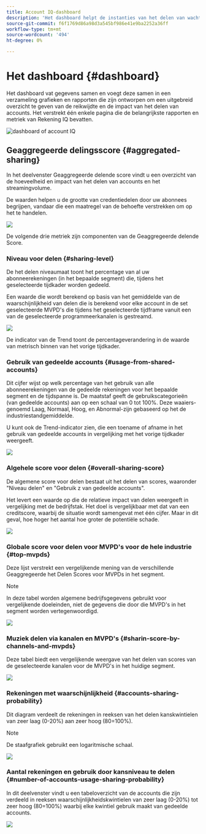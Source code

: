 ```yaml
---
title: Account IQ-dashboard
description: 'Het dashboard helpt de instanties van het delen van wachtwoorden te identificeren door een brede serie van abonneegegevens te analyseren.  '
source-git-commit: f6f1769d86a98d3a545bf986e41e9ba2252a36ff
workflow-type: tm+mt
source-wordcount: '494'
ht-degree: 0%

---
```



# Het dashboard {#dashboard}

Het dashboard vat gegevens samen en voegt deze samen in een verzameling grafieken en rapporten die zijn ontworpen om een uitgebreid overzicht te geven van de reikwijdte en de impact van het delen van accounts. Het verstrekt één enkele pagina die de belangrijkste rapporten en metriek van Rekening IQ bevatten.

![dashboard of account IQ](assets/dashboard-capture.png)

## Geaggregeerde delingsscore {#aggregated-sharing}

In het deelvenster Geaggregeerde delende score vindt u een overzicht van de hoeveelheid en impact van het delen van accounts en het streamingvolume.

De waarden helpen u de grootte van credentiedelen door uw abonnees begrijpen, vandaar die een maatregel van de behoefte verstrekken om op het te handelen.

![](assets/aggregate-sharing-score.png)

De volgende drie metriek zijn componenten van de Geaggregeerde delende Score.

### Niveau voor delen {#sharing-level}

De het delen niveaumaat toont het percentage van al uw abonneerekeningen (in het bepaalde segment) die, tijdens het geselecteerde tijdkader worden gedeeld.

Een waarde die wordt berekend op basis van het gemiddelde van de waarschijnlijkheid van delen die is berekend voor elke account in de set geselecteerde MVPD&#39;s die tijdens het geselecteerde tijdframe vanuit een van de geselecteerde programmeerkanalen is gestreamd.

![](assets/sharing-level.png)

De indicator van de Trend toont de percentageverandering in de waarde van metrisch binnen van het vorige tijdkader.

### Gebruik van gedeelde accounts {#usage-from-shared-accounts}

Dit cijfer wijst op welk percentage van het gebruik van alle abonneerekeningen van de gedeelde rekeningen voor het bepaalde segment en de tijdspanne is. De maatstaf geeft de gebruikscategorieën (van gedeelde accounts) aan op een schaal van 0 tot 100%. Deze waaiers-genoemd Laag, Normaal, Hoog, en Abnormal-zijn gebaseerd op het de industriestandgemiddelde.

U kunt ook de Trend-indicator zien, die een toename of afname in het gebruik van gedeelde accounts in vergelijking met het vorige tijdkader weergeeft.

![](assets/usage-4mshared-accounts.png)

### Algehele score voor delen {#overall-sharing-score}

De algemene score voor delen bestaat uit het delen van scores, waaronder &quot;Niveau delen&quot; en &quot;Gebruik z van gedeelde accounts&quot;.

Het levert een waarde op die de relatieve impact van delen weergeeft in vergelijking met de bedrijfstak. Het doel is vergelijkbaar met dat van een creditscore, waarbij de situatie wordt samengevat met één cijfer. Maar in dit geval, hoe hoger het aantal hoe groter de potentiële schade.

![](assets/overall-sharing-score.png)

<!--### MVPDs in segment {#mvpd-in-segment}

It is a table of risk indices and accounts totals for the top MVPDs ranked by overall usage or account sharing.

![](assets/mvpds-in-segment.png)-->

### Globale score voor delen voor MVPD&#39;s voor de hele industrie {#top-mvpds}

Deze lijst verstrekt een vergelijkende mening van de verschillende Geaggregeerde het Delen Scores voor MVPDs in het segment.

>[!NOTE]
>
>In deze tabel worden algemene bedrijfsgegevens gebruikt voor vergelijkende doeleinden, niet de gegevens die door die MVPD&#39;s in het segment worden vertegenwoordigd.

![](assets/top-mvpds.png)

### Muziek delen via kanalen en MVPD&#39;s {#sharin-score-by-channels-and-mvpds}

Deze tabel biedt een vergelijkende weergave van het delen van scores van de geselecteerde kanalen voor de MVPD&#39;s in het huidige segment.

![](assets/sharing-scores-by-channels-mvpds.png)

### Rekeningen met waarschijnlijkheid {#accounts-sharing-probability}

Dit diagram verdeelt de rekeningen in reeksen van het delen kanskwintielen van zeer laag (0-20%) aan zeer hoog (80=100%).

>[!NOTE]
>
>De staafgrafiek gebruikt een logaritmische schaal.


![](assets/dashboard-ac-sharing-prob.png)

### Aantal rekeningen en gebruik door kansniveau te delen {#number-of-accounts-usage-sharing-probability}

In dit deelvenster vindt u een tabeloverzicht van de accounts die zijn verdeeld in reeksen waarschijnlijkheidskwintielen van zeer laag (0-20%) tot zeer hoog (80=100%) waarbij elke kwintiel gebruik maakt van gedeelde accounts.

![](assets/no-acc-usage-prob-level.png)
